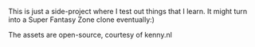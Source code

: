 This is just a side-project where I test out things that I learn.
It might turn into a Super Fantasy Zone clone eventually:)

The assets are open-source, courtesy of kenny.nl
